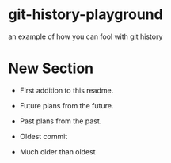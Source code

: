 # git-history-playground
an example of how you can fool with git history

# New Section

* First addition to this readme.
* Future plans from the future.
* Past plans from the past.

* Oldest commit
* Much older than oldest
